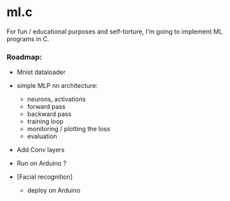 # ml.c
For fun / educational purposes and self-torture, I'm going to implement ML programs in C.

### Roadmap:
- Mnist dataloader
- simple MLP nn architecture:
    - neurons, activations
    - forward pass
    - backward pass
    - training loop
    - monitoring / plotting the loss
    - evaluation
- Add Conv layers
- Run on Arduino ?

- [Facial recognition]
    - deploy on Arduino
